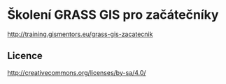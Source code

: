 Školení GRASS GIS pro začátečníky
=================================

http://training.gismentors.eu/grass-gis-zacatecnik

Licence
-------

http://creativecommons.org/licenses/by-sa/4.0/

